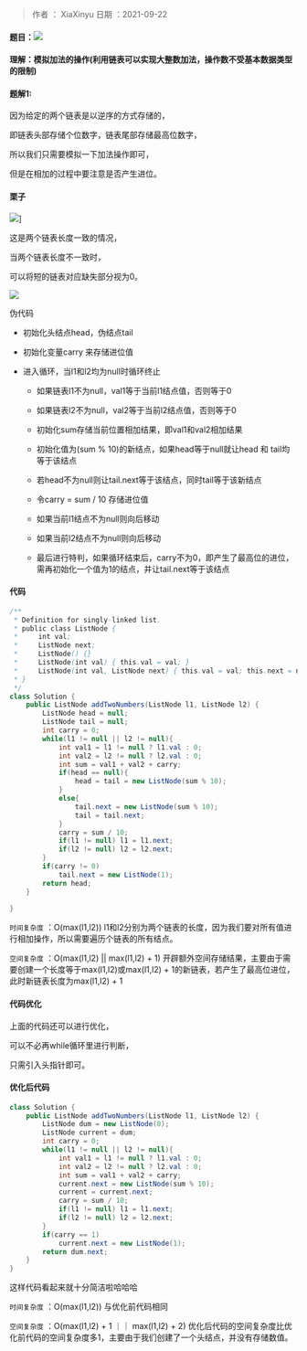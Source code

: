 >作者 ： XiaXinyu
>日期 ：2021-09-22

#### 题目：![](https://z3.ax1x.com/2021/09/22/4USMwT.png)

#### 理解：模拟加法的操作(利用链表可以实现大整数加法，操作数不受基本数据类型的限制)

#### 题解1:

因为给定的两个链表是以逆序的方式存储的，

即链表头部存储个位数字，链表尾部存储最高位数字，

所以我们只需要模拟一下加法操作即可，

但是在相加的过程中要注意是否产生进位。

#### 栗子

![](https://z3.ax1x.com/2021/09/22/4UF8fO.md.png)]

这是两个链表长度一致的情况，

当两个链表长度不一致时，

可以将短的链表对应缺失部分视为0。



![](https://z3.ax1x.com/2021/09/22/4UknC8.md.png) 

伪代码

* 初始化头结点head，伪结点tail

* 初始化变量carry 来存储进位值

* 进入循环，当l1和l2均为null时循环终止

  * 如果链表l1不为null，val1等于当前l1结点值，否则等于0

  * 如果链表l2不为null，val2等于当前l2结点值，否则等于0

  * 初始化sum存储当前位置相加结果，即val1和val2相加结果

  * 初始化值为(sum % 10)的新结点，如果head等于null就让head 和 tail均等于该结点

  * 若head不为null则让tail.next等于该结点，同时tail等于该新结点

  * 令carry = sum / 10 存储进位值

  * 如果当前l1结点不为null则向后移动

  * 如果当前l2结点不为null则向后移动

  * 最后进行特判，如果循环结束后，carry不为0，即产生了最高位的进位，需再初始化一个值为1的结点，并让tail.next等于该结点

    

#### 代码

```java
/**
 * Definition for singly-linked list.
 * public class ListNode {
 *     int val;
 *     ListNode next;
 *     ListNode() {}
 *     ListNode(int val) { this.val = val; }
 *     ListNode(int val, ListNode next) { this.val = val; this.next = next; }
 * }
 */
class Solution {
    public ListNode addTwoNumbers(ListNode l1, ListNode l2) {
        ListNode head = null;
        ListNode tail = null;
        int carry = 0;
        while(l1 != null || l2 != null){
            int val1 = l1 != null ? l1.val : 0;
            int val2 = l2 != null ? l2.val : 0;
            int sum = val1 + val2 + carry;
            if(head == null){
                head = tail = new ListNode(sum % 10);
            }
            else{
                tail.next = new ListNode(sum % 10);
                tail = tail.next;
            }
            carry = sum / 10;
            if(l1 != null) l1 = l1.next;
            if(l2 != null) l2 = l2.next;
        }
        if(carry != 0)
            tail.next = new ListNode(1);
        return head;
    }
    
}
```



`时间复杂度` ：O(max(l1,l2))  l1和l2分别为两个链表的长度，因为我们要对所有值进行相加操作，所以需要遍历个链表的所有结点。

`空间复杂度` ：O(max(l1,l2) || max(l1,l2) + 1) 开辟额外空间存储结果，主要由于需要创建一个长度等于max(l1,l2)或max(l1,l2) + 1的新链表，若产生了最高位进位，此时新链表长度为max(l1,l2) + 1



#### 代码优化

上面的代码还可以进行优化，

可以不必再while循环里进行判断，

只需引入头指针即可。



#### 优化后代码

```java
class Solution {
    public ListNode addTwoNumbers(ListNode l1, ListNode l2) {
        ListNode dum = new ListNode(0);
        ListNode current = dum;
        int carry = 0;
        while(l1 != null || l2 != null){
            int val1 = l1 != null ? l1.val : 0;
            int val2 = l2 != null ? l2.val : 0;
            int sum = val1 + val2 + carry;
            current.next = new ListNode(sum % 10);
            current = current.next;
            carry = sum / 10;
            if(l1 != null) l1 = l1.next;
            if(l2 != null) l2 = l2.next;
        }
        if(carry == 1)
            current.next = new ListNode(1);
        return dum.next;
    }
}
```

这样代码看起来就十分简洁啦哈哈哈

`时间复杂度` ：O(max(l1,l2))  与优化前代码相同

`空间复杂度` ：O(max(l1,l2) + 1 ｜｜ max(l1,l2) + 2) 优化后代码的空间复杂度比优化前代码的空间复杂度多1，主要由于我们创建了一个头结点，并没有存储数值。




